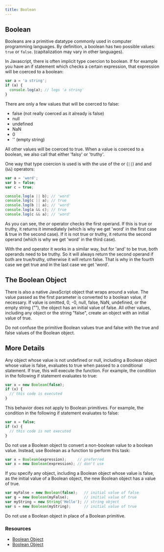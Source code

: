 ```yaml
---
title: Boolean
---
```


## Boolean

Booleans are a primitive datatype commonly used in computer programming languages. By definition, a boolean has two possible values: `true` or `false`. (capitalization may vary in other languages). 

In Javascript, there is often implicit type coercion to boolean. If for example you have an if statement which checks a certain expression, that expression will be coerced to a boolean: 

```javascript
var a = 'a string';
if (a) {
  console.log(a); // logs 'a string'
}
```

There are only a few values that will be coerced to false: 
- false (not really coerced as it already is false)
- null
- undefined
- NaN
- 0
- '' (empty string)

All other values will be coerced to true. 
When a value is coerced to a boolean, we also call that either 'falsy' or 'truthy'.

One way that type coercion is used is with the use of the or (`||`) and and (`&&`) operators: 

```javascript
var a = 'word';
var b = false;
var c = true;

console.log(a || b); // 'word'
console.log(c || a); // true
console.log(b || a); // 'word'
console.log(a && c); // true
console.log(c && a); // 'word'
```
As you can see, the *or* operator checks the first operand. If this is true or truthy, it returns it immediately (which is why we get 'word' in the first case & true in the second case). If it is not true or truthy, it returns the second operand (which is why we get 'word' in the third case). 

With the and operator it works in a similar way, but for 'and' to be true, both operands need to be truthy. So it will always return the second operand if both are true/truthy, otherwise it will return false. That is why in the fourth case we get true and in the last case we get 'word'. 

## The Boolean Object

There is also a native JavaScript object that wraps around a value. The value passed as the first parameter is converted to a boolean value, if necessary. If value is omitted, 0, -0, null, false, NaN, undefined, or the empty string (""), the object has an initial value of false. All other values, including any object or the string "false", create an object with an initial value of true.

Do not confuse the primitive Boolean values true and false with the true and false values of the Boolean object.

## More Details

Any object whose value is not undefined or null, including a Boolean object whose value is false, evaluates to true when passed to a conditional statement. If true, this will execute the function. For example, the condition in the following if statement evaluates to true:

```javascript
var x = new Boolean(false);
if (x) {
  // this code is executed
}
```

This behavior does not apply to Boolean primitives. For example, the condition in the following if statement evaluates to false:

```javascript
var x = false;
if (x) {
  // this code is not executed
}
```

Do not use a Boolean object to convert a non-boolean value to a boolean value. Instead, use Boolean as a function to perform this task:

```javascript
var x = Boolean(expression);     // preferred
var x = new Boolean(expression); // don't use
```

If you specify any object, including a Boolean object whose value is false, as the initial value of a Boolean object, the new Boolean object has a value of true.

```javascript
var myFalse = new Boolean(false);   // initial value of false
var g = new Boolean(myFalse);       // initial value of true
var myString = new String('Hello'); // string object
var s = new Boolean(myString);      // initial value of true
```

Do not use a Boolean object in place of a Boolean primitive.

### Resources

- <a href='https://developer.mozilla.org/en-US/docs/Web/JavaScript/Reference/Global_Objects/Boolean' target='_blank' rel='nofollow'>Boolean Object</a>
- <a href='https://docs.oracle.com/javase/7/docs/api/java/lang/Boolean.html' target='_blank' rel='nofollow'>Boolean Object</a>


